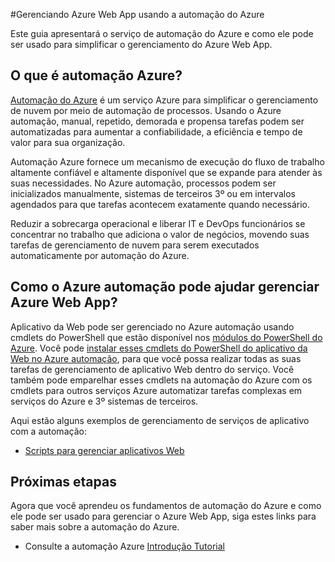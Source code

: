<properties
    pageTitle="Gerenciar Azure Web App usando a automação do Azure | Microsoft Azure"
    description="Saiba mais sobre como o serviço de automação do Azure pode ser usado para gerenciar o Azure Web App."
    services="app-service\web, automation"
    documentationCenter=""
    authors="mgoedtel"
    manager="jwhit"
    editor=""/>

<tags
    ms.service="app-service-web"
    ms.workload="web"
    ms.tgt_pltfrm="na"
    ms.devlang="na"
    ms.topic="article"
    ms.date="07/29/2016"
    ms.author="magoedte;csand"/>

#<a name="managing-azure-web-app-using-azure-automation"></a>Gerenciando Azure Web App usando a automação do Azure

Este guia apresentará o serviço de automação do Azure e como ele pode ser usado para simplificar o gerenciamento do Azure Web App.

## <a name="what-is-azure-automation"></a>O que é automação Azure?

[Automação do Azure](../automation/automation-intro.md) é um serviço Azure para simplificar o gerenciamento de nuvem por meio de automação de processos. Usando o Azure automação, manual, repetido, demorada e propensa tarefas podem ser automatizadas para aumentar a confiabilidade, a eficiência e tempo de valor para sua organização.

Automação Azure fornece um mecanismo de execução do fluxo de trabalho altamente confiável e altamente disponível que se expande para atender às suas necessidades. No Azure automação, processos podem ser inicializados manualmente, sistemas de terceiros 3º ou em intervalos agendados para que tarefas acontecem exatamente quando necessário.

Reduzir a sobrecarga operacional e liberar IT e DevOps funcionários se concentrar no trabalho que adiciona o valor de negócios, movendo suas tarefas de gerenciamento de nuvem para serem executados automaticamente por automação do Azure.


## <a name="how-can-azure-automation-help-manage-azure-web-app"></a>Como o Azure automação pode ajudar gerenciar Azure Web App?

Aplicativo da Web pode ser gerenciado no Azure automação usando cmdlets do PowerShell que estão disponível nos [módulos do PowerShell do Azure](../powershell-install-configure.md). Você pode [instalar esses cmdlets do PowerShell do aplicativo da Web no Azure automação](https://azure.microsoft.com/blog/announcing-azure-resource-manager-support-azure-automation-runbooks/), para que você possa realizar todas as suas tarefas de gerenciamento de aplicativo Web dentro do serviço. Você também pode emparelhar esses cmdlets na automação do Azure com os cmdlets para outros serviços Azure automatizar tarefas complexas em serviços do Azure e 3º sistemas de terceiros.

Aqui estão alguns exemplos de gerenciamento de serviços de aplicativo com a automação:

* [Scripts para gerenciar aplicativos Web](https://azure.microsoft.com/documentation/scripts/)

## <a name="next-steps"></a>Próximas etapas

Agora que você aprendeu os fundamentos de automação do Azure e como ele pode ser usado para gerenciar o Azure Web App, siga estes links para saber mais sobre a automação do Azure.

* Consulte a automação Azure [Introdução Tutorial](../automation/automation-first-runbook-graphical.md)
